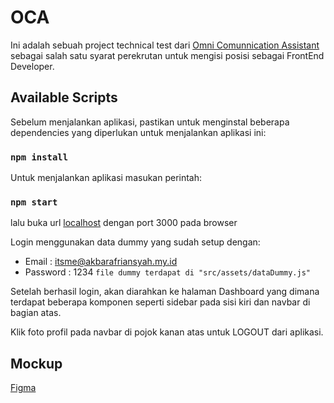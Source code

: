 # OCA

Ini adalah sebuah project technical test dari [Omni Comunnication Assistant](https://ocaindonesia.co.id/) sebagai salah satu syarat perekrutan untuk mengisi posisi sebagai FrontEnd Developer.

## Available Scripts

Sebelum menjalankan aplikasi, pastikan untuk menginstal beberapa dependencies yang diperlukan untuk menjalankan aplikasi ini:
### `npm install`

Untuk menjalankan aplikasi masukan perintah:
### `npm start`
lalu buka url [localhost](localhost:3000/) dengan port 3000 pada browser

Login menggunakan data dummy yang sudah setup dengan:
- Email     : itsme@akbarafriansyah.my.id
- Password  : 1234
`file dummy terdapat di "src/assets/dataDummy.js"`

Setelah berhasil login, akan diarahkan ke halaman Dashboard yang dimana terdapat beberapa komponen seperti sidebar pada sisi kiri dan navbar di bagian atas.

Klik foto profil pada navbar di pojok kanan atas untuk LOGOUT dari aplikasi.

## Mockup

[Figma](https://www.figma.com/file/xJrxfX3bjO2aKUmzrV0PQ7/Untitled?node-id=0%3A1)

